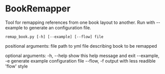 # BookRemapper

Tool for remapping references from one book layout to another. Run with
--example to generate an configuration file.

````
remap_book.py [-h] [--example] [--flow] file
````

positional arguments:
  file           path to yml file describing book to be remapped

optional arguments:
  -h, --help     show this help message and exit
  --example, -e  generate example configuration file
  --flow, -f     output with less readible 'flow' style